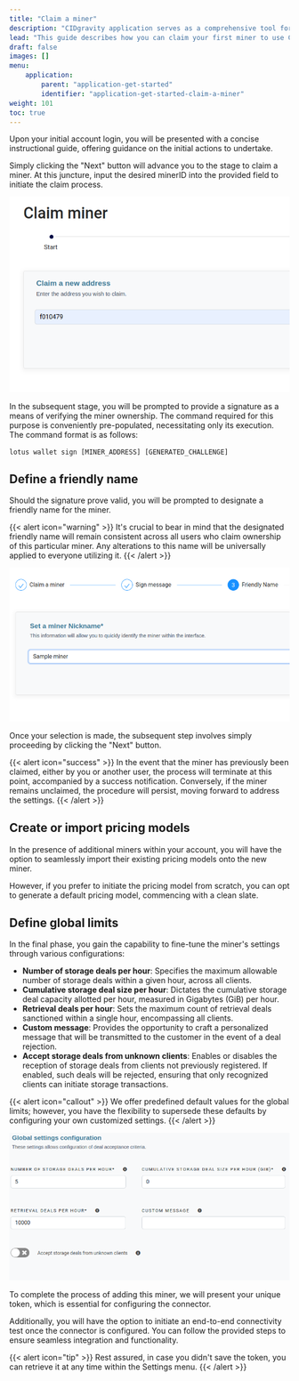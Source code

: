 ```yaml
---
title: "Claim a miner"
description: "CIDgravity application serves as a comprehensive tool for managing and monitoring of : clients, pricing, acceptance criterias, avalability and activity."
lead: "This guide describes how you can claim your first miner to use CIDgravity"
draft: false
images: []
menu:
    application:
        parent: "application-get-started"
        identifier: "application-get-started-claim-a-miner"
weight: 101
toc: true
---
```


Upon your initial account login, you will be presented with a concise instructional guide, offering guidance on the initial actions to undertake.

Simply clicking the "Next" button will advance you to the stage to claim a miner. At this juncture, input the desired minerID into the provided field to initiate the claim process.

![Enter the minerID you want to claim](enter-a-miner-id.png)

In the subsequent stage, you will be prompted to provide a signature as a means of verifying the miner ownership. The command required for this purpose is conveniently pre-populated, necessitating only its execution. The command format is as follows:

```shell
lotus wallet sign [MINER_ADDRESS] [GENERATED_CHALLENGE]
```

## Define a friendly name

Should the signature prove valid, you will be prompted to designate a friendly name for the miner.

{{< alert icon="warning" >}}
It's crucial to bear in mind that the designated friendly name will remain consistent across all users who claim ownership of this particular miner. 
Any alterations to this name will be universally applied to everyone utilizing it.
{{< /alert >}}

![Choose a friendly name for this miner](define-friendly-name.png)

Once your selection is made, the subsequent step involves simply proceeding by clicking the "Next" button.

{{< alert icon="success" >}}
In the event that the miner has previously been claimed, either by you or another user, the process will terminate at this point, accompanied by a success notification. 
Conversely, if the miner remains unclaimed, the procedure will persist, moving forward to address the settings.
{{< /alert >}}

## Create or import pricing models

In the presence of additional miners within your account, you will have the option to seamlessly import their existing pricing models onto the new miner.

However, if you prefer to initiate the pricing model from scratch, you can opt to generate a default pricing model, commencing with a clean slate.

## Define global limits

In the final phase, you gain the capability to fine-tune the miner's settings through various configurations:

- **Number of storage deals per hour**: Specifies the maximum allowable number of storage deals within a given hour, across all clients.
- **Cumulative storage deal size per hour**: Dictates the cumulative storage deal capacity allotted per hour, measured in Gigabytes (GiB) per hour.
- **Retrieval deals per hour**: Sets the maximum count of retrieval deals sanctioned within a single hour, encompassing all clients.
- **Custom message**: Provides the opportunity to craft a personalized message that will be transmitted to the customer in the event of a deal rejection.
- **Accept storage deals from unknown clients**: Enables or disables the reception of storage deals from clients not previously registered. If enabled, such deals will be rejected, ensuring that only recognized clients can initiate storage transactions.

{{< alert icon="callout" >}}
We offer predefined default values for the global limits; however, you have the flexibility to supersede these defaults by configuring your own customized settings.
{{< /alert >}}

![Define the global limits for this miner](set-global-limits.png)

To complete the process of adding this miner, we will present your unique token, which is essential for configuring the connector.

Additionally, you will have the option to initiate an end-to-end connectivity test once the connector is configured. You can follow the provided steps to ensure seamless integration and functionality.

{{< alert icon="tip" >}}
Rest assured, in case you didn't save the token, you can retrieve it at any time within the Settings menu.
{{< /alert >}}
